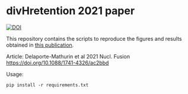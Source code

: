 # divHretention 2021 paper 

[![DOI](https://zenodo.org/badge/375011104.svg)](https://zenodo.org/badge/latestdoi/375011104)

This repository contains the scripts to reproduce the figures and results obtained in [this publication](https://doi.org/10.1088/1741-4326/ac2bbd).

Article:
Delaporte-Mathurin et al 2021 Nucl. Fusion https://doi.org/10.1088/1741-4326/ac2bbd

Usage:

```
pip install -r requirements.txt
```
